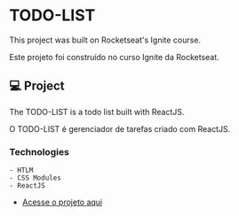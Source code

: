 # TODO-LIST 
<p>This project was built on Rocketseat's Ignite course.</p>
<p>Este projeto foi construído no curso Ignite da Rocketseat.</p>

## 💻 Project
<p>The TODO-LIST is a todo list built with ReactJS.</p>
<p>O TODO-LIST é gerenciador de tarefas criado com ReactJS.</p>

### Technologies
    - HTLM
    - CSS Modules
    - ReactJS

- [Acesse o projeto aqui](https://thiagorodriguesdutra.github.io/todo-list-react/)
